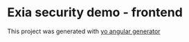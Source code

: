 # Exia security demo - frontend

This project was generated with [yo angular generator](https://github.com/yeoman/generator-angular)
